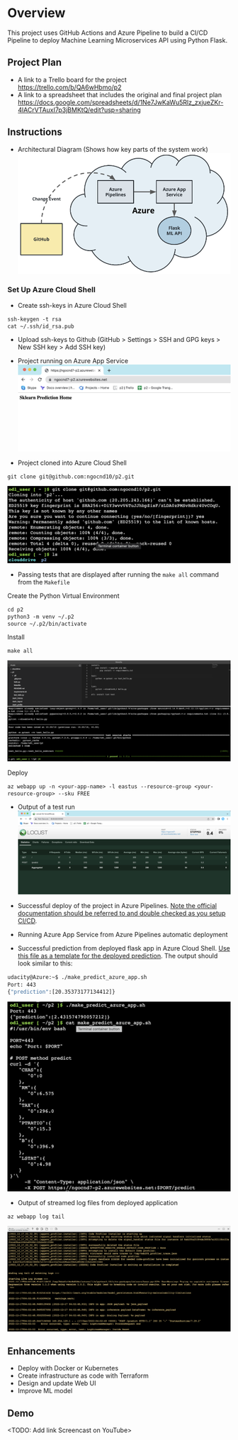 # Overview

This project uses GitHub Actions and Azure Pipeline to build a CI/CD Pipeline to deploy Machine Learning Microservices API using Python Flask.

## Project Plan

* A link to a Trello board for the project
https://trello.com/b/QA6wHbmo/p2
* A link to a spreadsheet that includes the original and final project plan
https://docs.google.com/spreadsheets/d/1Ne7JwKaWu5Rlz_zxjueZKr-4lACrVTAuxI7p3jBMKtQ/edit?usp=sharing

## Instructions

* Architectural Diagram (Shows how key parts of the system work)
![Architectural Diagram](cd-diagram.png)

### Set Up Azure Cloud Shell

- Create ssh-keys in Azure Cloud Shell
```
ssh-keygen -t rsa
cat ~/.ssh/id_rsa.pub
```
- Upload ssh-keys to Github (GitHub > Settings > SSH and GPG keys > New SSH key > Add SSH key)

* Project running on Azure App Service
![Alt text](Project%20running%20on%20Azure%20App%20Service.png)

* Project cloned into Azure Cloud Shell
```
git clone git@github.com:ngocnd10/p2.git
```
![Alt text](Project%20cloned%20into%20Azure%20Cloud%20Shell.png)

* Passing tests that are displayed after running the `make all` command from the `Makefile`

Create the Python Virtual Environment
```
cd p2
python3 -m venv ~/.p2
source ~/.p2/bin/activate
```
Install
```
make all
```

![Alt text](Output%20Make%20File.png)

Deploy 
```
az webapp up -n <your-app-name> -l eastus --resource-group <your-resource-group> --sku FREE
```

* Output of a test run
![Alt text](Load%20Test.png)

* Successful deploy of the project in Azure Pipelines.  [Note the official documentation should be referred to and double checked as you setup CI/CD](https://docs.microsoft.com/en-us/azure/devops/pipelines/ecosystems/python-webapp?view=azure-devops).

* Running Azure App Service from Azure Pipelines automatic deployment

* Successful prediction from deployed flask app in Azure Cloud Shell.  [Use this file as a template for the deployed prediction](https://github.com/udacity/nd082-Azure-Cloud-DevOps-Starter-Code/blob/master/C2-AgileDevelopmentwithAzure/project/starter_files/flask-sklearn/make_predict_azure_app.sh).
The output should look similar to this:

```bash
udacity@Azure:~$ ./make_predict_azure_app.sh
Port: 443
{"prediction":[20.35373177134412]}
```
![Alt text](Test%20ML.png)

* Output of streamed log files from deployed application
```
az webapp log tail
```

![Alt text](Logs.png)

## Enhancements

- Deploy with Docker or Kubernetes
- Create infrastructure as code with Terraform
- Design and update Web UI
- Improve ML model

## Demo 

<TODO: Add link Screencast on YouTube>


